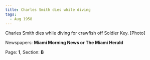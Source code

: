 ```yaml
---  
title: Charles Smith dies while diving  
tags:  
  - Aug 1958  
---  
```

  
Charles Smith dies while diving for crawfish off Soldier Key. [Photo]  
  
Newspapers: **Miami Morning News or The Miami Herald**  
  
Page: **1**, Section: **B** 
